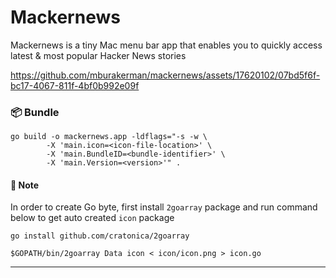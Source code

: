 # Mackernews

Mackernews is a tiny Mac menu bar app that enables you to quickly access latest & most popular Hacker News stories

https://github.com/mburakerman/mackernews/assets/17620102/07bd5f6f-bc17-4067-811f-4bf0b992e09f


### 📦 Bundle

```
go build -o mackernews.app -ldflags="-s -w \
        -X 'main.icon=<icon-file-location>' \
        -X 'main.BundleID=<bundle-identifier>' \
        -X 'main.Version=<version>'" .
```


#### 📌 Note
In order to create Go byte, first install `2goarray` package and run command below to get auto created `icon` package

```
go install github.com/cratonica/2goarray
```

```
$GOPATH/bin/2goarray Data icon < icon/icon.png > icon.go
```

<hr />


